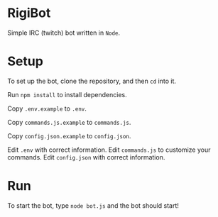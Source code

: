 # RigiBot

Simple IRC (twitch) bot written in `Node`.

# Setup

To set up the bot, clone the repository, and then `cd` into it.

Run `npm install` to install dependencies.

Copy `.env.example` to `.env`.

Copy `commands.js.example` to `commands.js`.

Copy `config.json.example` to `config.json`.

Edit `.env` with correct information.
Edit `commands.js` to customize your commands.
Edit `config.json` with correct information.


# Run

To start the bot, type `node bot.js` and the bot should start!
